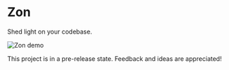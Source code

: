 # Zon

Shed light on your codebase.

![Zon demo](./docs/assets/demo.gif)

This project is in a pre-release state. Feedback and ideas are appreciated!
